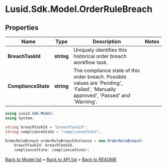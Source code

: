 # Lusid.Sdk.Model.OrderRuleBreach

## Properties

Name | Type | Description | Notes
------------ | ------------- | ------------- | -------------
**BreachTaskId** | **string** | Uniquely identifies this historical order breach workflow task. | 
**ComplianceState** | **string** | The compliance state of this order breach. Possible values are &#39;Pending&#39;, &#39;Failed&#39;, &#39;Manually approved&#39;, &#39;Passed&#39; and &#39;Warning&#39;. | 

```csharp
using Lusid.Sdk.Model;
using System;

string breachTaskId = "breachTaskId";
string complianceState = "complianceState";

OrderRuleBreach orderRuleBreachInstance = new OrderRuleBreach(
    breachTaskId: breachTaskId,
    complianceState: complianceState);
```

[Back to Model list](../README.md#documentation-for-models) &#8226; [Back to API list](../README.md#documentation-for-api-endpoints) &#8226; [Back to README](../README.md)
